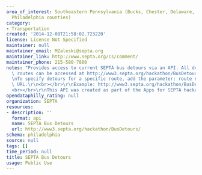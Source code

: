 ```yaml
---
area_of_interest: Southeastern Pennsylvania (Bucks, Chester, Delaware, Montgomery,
  Philadelphia counties)
category:
- Transportation
created: '2014-12-08T21:58:02.723220'
license: License Not Specified
maintainer: null
maintainer_email: MZaleski@septa.org
maintainer_link: http://www.septa.org/cs/comment/
maintainer_phone: 215-580-7800
notes: "Provides access to current SEPTA bus detours via an API. All detours for all\
  \ routes can be accessed at http://www3.septa.org/hackathon/BusDetours/.\r\n<br></br>\r\
  \nTo specify detours for a specific route, add the parameter: route number to the\
  \ URL.\r\n<br></br>\r\nExample: http://www3.septa.org/hackathon/BusDetours/2\r\n\
  <br></br>\r\nThis API was created as part of the Apps for SEPTA hackathon. "
opendataphilly_rating: null
organization: SEPTA
resources:
- description: ''
  format: api
  name: SEPTA Bus Detours
  url: http://www3.septa.org/hackathon/BusDetours/
schema: philadelphia
source: null
tags: []
time_period: null
title: SEPTA Bus Detours
usage: Public Use
---
```

